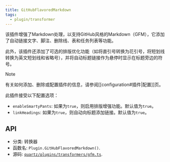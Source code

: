 ```yaml
---
title: GitHubFlavoredMarkdown
tags:
  - plugin/transformer
---
```


该插件增强了Markdown处理，以支持GitHub风格的Markdown（GFM），它添加了自动链接文字、脚注、删除线、表和任务列表等功能。

此外，该插件还添加了可选的排版优化功能（如将直引号转换为花引号，将短划线转换为英文短划线和省略号），并将自动标题链接作为悬停时显示在标题旁边的符号。

> [!note]
> 有关如何添加、删除或配置插件的信息，请参阅[[configuration#插件|配置]]页。

此插件接受以下配置选项：

- `enableSmartyPants`: 如果为`true`，则启用排版增强功能。默认值为`true`。
- `linkHeadings`: 如果为`true`，则自动向标题添加链接。默认值为`true`。

## API

- 分类: 转换器
- 函数名: `Plugin.GitHubFlavoredMarkdown()`.
- 源码: [`quartz/plugins/transformers/gfm.ts`](https://github.com/jackyzha0/quartz/blob/v4/quartz/plugins/transformers/gfm.ts).
